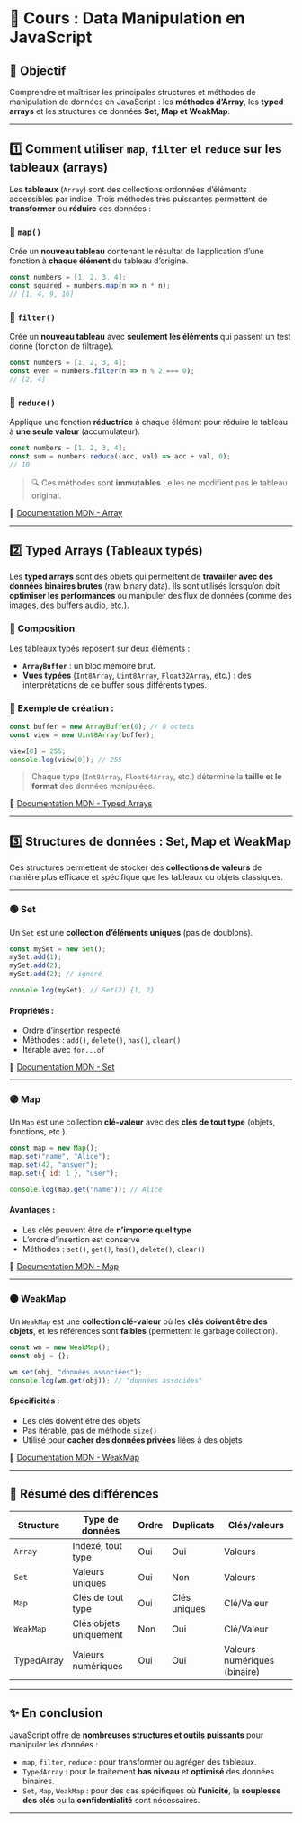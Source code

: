 # 📘 Cours : **Data Manipulation en JavaScript**

## 🎯 Objectif  
Comprendre et maîtriser les principales structures et méthodes de manipulation de données en JavaScript : les **méthodes d’Array**, les **typed arrays** et les structures de données **Set, Map et WeakMap**.

---

## 1️⃣ **Comment utiliser `map`, `filter` et `reduce` sur les tableaux (arrays)**

Les **tableaux** (`Array`) sont des collections ordonnées d’éléments accessibles par indice. Trois méthodes très puissantes permettent de **transformer** ou **réduire** ces données :

### 🔹 `map()`

Crée un **nouveau tableau** contenant le résultat de l’application d’une fonction à **chaque élément** du tableau d’origine.

```javascript
const numbers = [1, 2, 3, 4];
const squared = numbers.map(n => n * n);
// [1, 4, 9, 16]
```

### 🔹 `filter()`

Crée un **nouveau tableau** avec **seulement les éléments** qui passent un test donné (fonction de filtrage).

```javascript
const numbers = [1, 2, 3, 4];
const even = numbers.filter(n => n % 2 === 0);
// [2, 4]
```

### 🔹 `reduce()`

Applique une fonction **réductrice** à chaque élément pour réduire le tableau à **une seule valeur** (accumulateur).

```javascript
const numbers = [1, 2, 3, 4];
const sum = numbers.reduce((acc, val) => acc + val, 0);
// 10
```

> 🔍 Ces méthodes sont **immutables** : elles ne modifient pas le tableau original.

🔗 [Documentation MDN - Array](https://developer.mozilla.org/en-US/docs/Web/JavaScript/Reference/Global_Objects/Array)

---

## 2️⃣ **Typed Arrays (Tableaux typés)**

Les **typed arrays** sont des objets qui permettent de **travailler avec des données binaires brutes** (raw binary data). Ils sont utilisés lorsqu’on doit **optimiser les performances** ou manipuler des flux de données (comme des images, des buffers audio, etc.).

### 🧱 Composition

Les tableaux typés reposent sur deux éléments :
- **`ArrayBuffer`** : un bloc mémoire brut.
- **Vues typées** (`Int8Array`, `Uint8Array`, `Float32Array`, etc.) : des interprétations de ce buffer sous différents types.

### 🔹 Exemple de création :

```javascript
const buffer = new ArrayBuffer(8); // 8 octets
const view = new Uint8Array(buffer);

view[0] = 255;
console.log(view[0]); // 255
```

> Chaque type (`Int8Array`, `Float64Array`, etc.) détermine la **taille et le format** des données manipulées.

🔗 [Documentation MDN - Typed Arrays](https://developer.mozilla.org/en-US/docs/Web/JavaScript/Guide/Typed_arrays)

---

## 3️⃣ **Structures de données : Set, Map et WeakMap**

Ces structures permettent de stocker des **collections de valeurs** de manière plus efficace et spécifique que les tableaux ou objets classiques.

---

### 🟢 **Set**

Un `Set` est une **collection d’éléments uniques** (pas de doublons).

```javascript
const mySet = new Set();
mySet.add(1);
mySet.add(2);
mySet.add(2); // ignoré

console.log(mySet); // Set(2) {1, 2}
```

#### Propriétés :
- Ordre d’insertion respecté
- Méthodes : `add()`, `delete()`, `has()`, `clear()`
- Iterable avec `for...of`

🔗 [Documentation MDN - Set](https://developer.mozilla.org/en-US/docs/Web/JavaScript/Reference/Global_Objects/Set)

---

### 🟣 **Map**

Un `Map` est une collection **clé-valeur** avec des **clés de tout type** (objets, fonctions, etc.).

```javascript
const map = new Map();
map.set("name", "Alice");
map.set(42, "answer");
map.set({ id: 1 }, "user");

console.log(map.get("name")); // Alice
```

#### Avantages :
- Les clés peuvent être de **n’importe quel type**
- L’ordre d’insertion est conservé
- Méthodes : `set()`, `get()`, `has()`, `delete()`, `clear()`

🔗 [Documentation MDN - Map](https://developer.mozilla.org/en-US/docs/Web/JavaScript/Reference/Global_Objects/Map)

---

### ⚫ **WeakMap**

Un `WeakMap` est une **collection clé-valeur** où les **clés doivent être des objets**, et les références sont **faibles** (permettent le garbage collection).

```javascript
const wm = new WeakMap();
const obj = {};

wm.set(obj, "données associées");
console.log(wm.get(obj)); // "données associées"
```

#### Spécificités :
- Les clés doivent être des objets
- Pas itérable, pas de méthode `size()`
- Utilisé pour **cacher des données privées** liées à des objets

🔗 [Documentation MDN - WeakMap](https://developer.mozilla.org/en-US/docs/Web/JavaScript/Reference/Global_Objects/WeakMap)

---

## 🧠 Résumé des différences

| Structure  | Type de données        | Ordre | Duplicats | Clés/valeurs |
|------------|------------------------|--------|-----------|----------------|
| `Array`    | Indexé, tout type      | Oui    | Oui        | Valeurs       |
| `Set`      | Valeurs uniques        | Oui    | Non        | Valeurs       |
| `Map`      | Clés de tout type      | Oui    | Clés uniques | Clé/Valeur    |
| `WeakMap`  | Clés objets uniquement | Non    | Oui        | Clé/Valeur    |
| TypedArray | Valeurs numériques     | Oui    | Oui        | Valeurs numériques (binaire) |

---

## ✨ En conclusion

JavaScript offre de **nombreuses structures et outils puissants** pour manipuler les données :

- `map`, `filter`, `reduce` : pour transformer ou agréger des tableaux.
- `TypedArray` : pour le traitement **bas niveau** et **optimisé** des données binaires.
- `Set`, `Map`, `WeakMap` : pour des cas spécifiques où **l’unicité**, la **souplesse des clés** ou la **confidentialité** sont nécessaires.

---